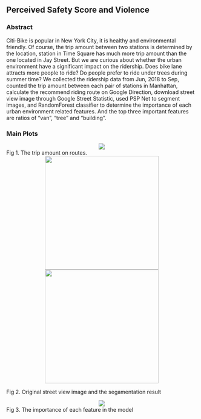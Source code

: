 ## Perceived Safety Score and Violence

### Abstract 

Citi-Bike is popular in New York City, it is healthy and environmental friendly. Of course, the trip amount between two stations is determined by the location, station in Time Square has much more trip amount than the one located in Jay Street. But we are curious about whether the urban environment have a significant impact on the ridership. Does bike lane attracts more people to ride? Do people prefer to ride under trees during summer time? We collected the ridership data from Jun, 2018 to Sep, counted the trip amount between each pair of stations in Manhattan, calculate the recommend riding route on Google Direction, download street view image through Google Street Statistic, used PSP Net to segment images, and RandomForest classifier to determine the importance of each urban environment related features. And the top three important features are ratios of “van”, “tree” and “building”.

### Main Plots
<center class="half">
    <img src="https://i.imgur.com/414iAIXl.jpg">
</center>
Fig 1. The trip amount on routes.


<center class="half">
    <img src="https://i.imgur.com/dDiGAVGm.jpg" width="300"><img src="https://i.imgur.com/PL38MwCm.png" width="300">
</center>

Fig 2. Original street view image and the segamentation result


<center class="half">
    <img src="https://i.imgur.com/kFWUXrum.png">
</center>
Fig 3. The importance of each feature in the model


